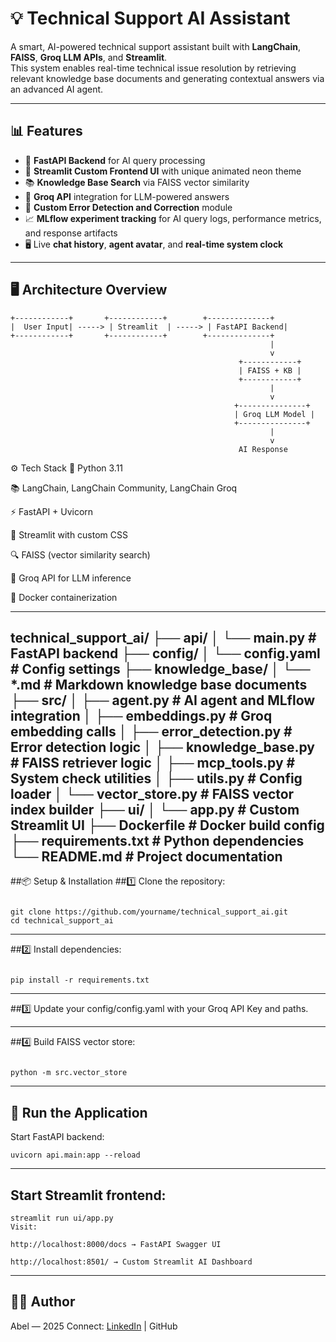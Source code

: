 # 💡 Technical Support AI Assistant

A smart, AI-powered technical support assistant built with **LangChain**, **FAISS**, **Groq LLM APIs**, and **Streamlit**.  
This system enables real-time technical issue resolution by retrieving relevant knowledge base documents and generating contextual answers via an advanced AI agent.

---

## 📊 Features

- 🚀 **FastAPI Backend** for AI query processing  
- 🎨 **Streamlit Custom Frontend UI** with unique animated neon theme  
- 📚 **Knowledge Base Search** via FAISS vector similarity  
- 🧠 **Groq API** integration for LLM-powered answers  
- 📝 **Custom Error Detection and Correction** module  
- 📈 **MLflow experiment tracking** for AI query logs, performance metrics, and response artifacts  
- 🖥️ Live **chat history**, **agent avatar**, and **real-time system clock**

---

## 🖥️ Architecture Overview

```plaintext
+------------+       +------------+        +--------------+
|  User Input| -----> | Streamlit  | -----> | FastAPI Backend|
+------------+       +------------+        +--------------+
                                                          |
                                                          v
                                                   +------------+
                                                   | FAISS + KB |
                                                   +------------+
                                                          |
                                                          v
                                                  +---------------+
                                                  | Groq LLM Model |
                                                  +---------------+
                                                          |
                                                          v
                                                   AI Response
```
⚙️ Tech Stack
🐍 Python 3.11

📚 LangChain, LangChain Community, LangChain Groq

⚡ FastAPI + Uvicorn

🎨 Streamlit with custom CSS

🔍 FAISS (vector similarity search)

📄 Groq API for LLM inference

🐳 Docker containerization

---

technical_support_ai/
├── api/
│   └── main.py               # FastAPI backend
├── config/
│   └── config.yaml           # Config settings
├── knowledge_base/
│   └── *.md                  # Markdown knowledge base documents
├── src/
│   ├── agent.py              # AI agent and MLflow integration
│   ├── embeddings.py         # Groq embedding calls
│   ├── error_detection.py    # Error detection logic
│   ├── knowledge_base.py     # FAISS retriever logic
│   ├── mcp_tools.py          # System check utilities
│   ├── utils.py              # Config loader
│   └── vector_store.py       # FAISS vector index builder
├── ui/
│   └── app.py                # Custom Streamlit UI
├── Dockerfile                # Docker build config
├── requirements.txt          # Python dependencies
└── README.md                 # Project documentation
---
##📦 Setup & Installation
##1️⃣ Clone the repository:

```

git clone https://github.com/yourname/technical_support_ai.git
cd technical_support_ai
```
---
##2️⃣ Install dependencies:
```

pip install -r requirements.txt
```
---
##3️⃣ Update your config/config.yaml with your Groq API Key and paths.

---

##4️⃣ Build FAISS vector store:

```

python -m src.vector_store

```
---
## 🚀 Run the Application
Start FastAPI backend:

```
uvicorn api.main:app --reload
```
---
## Start Streamlit frontend:
```
streamlit run ui/app.py
Visit:

http://localhost:8000/docs → FastAPI Swagger UI

http://localhost:8501/ → Custom Streamlit AI Dashboard
```
---
## 👨‍💻 Author
Abel — 2025
Connect: [LinkedIn](https://www.linkedin.com/in/abel-priyakumar-p/) | GitHub
